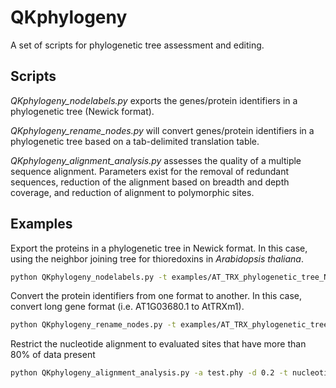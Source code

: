 # QKphylogeny
A set of scripts for phylogenetic tree assessment and editing.

## Scripts
<i>QKphylogeny_nodelabels.py</i> exports the genes/protein identifiers in a phylogenetic tree (Newick format).

<i>QKphylogeny_rename_nodes.py</i> will convert genes/protein identifiers in a phylogenetic tree based on a tab-delimited translation table.

<i>QKphylogeny_alignment_analysis.py</i> assesses the quality of a multiple sequence alignment. Parameters exist for the removal of redundant sequences, reduction of the alignment based on breadth and depth coverage, and reduction of alignment to polymorphic sites.

## Examples
Export the proteins in a phylogenetic tree in Newick format. In this case, using the neighbor joining tree for thioredoxins in <i>Arabidopsis thaliana</i>.
```bash
python QKphylogeny_nodelabels.py -t examples/AT_TRX_phylogenetic_tree_NJ.newick -o AT_TRX_phylogenetic_tree_NJ_proteins.txt
```

Convert the protein identifiers from one format to another. In this case, convert long gene format (i.e. AT1G03680.1 to AtTRXm1).
```bash
python QKphylogeny_rename_nodes.py -t examples/AT_TRX_phylogenetic_tree_NJ.newick -l examples/AT_TRX_abbreviations.txt -o AT_TRX_phylogenetic_tree_NJ_renamed.newick
```

Restrict the nucleotide alignment to evaluated sites that have more than 80% of data present
```bash
python QKphylogeny_alignment_analysis.py -a test.phy -d 0.2 -t nucleotide -o test_missing20.phy
```
